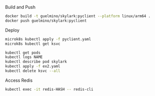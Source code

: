 Build and Push
```bash
docker build -t guelmino/skylark:pyclient --platform linux/arm64 .
docker push guelmino/skylark:pyclient

```

Deploy
```bash
microk8s kubectl apply -f pyclient.yaml
microk8s kubectl get ksvc

kubectl get pods
kubectl logs NAME
kubectl describe pod skylark
kubectl apply -f ex2.yaml
kubectl delete ksvc --all
```

Access Redis
```bash
kubectl exec -it redis-HASH -- redis-cli
```